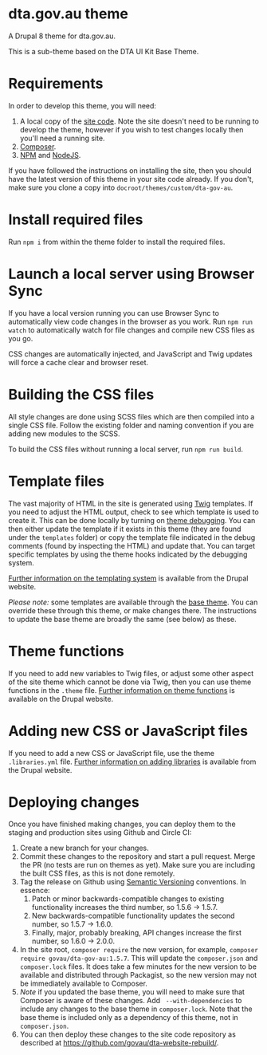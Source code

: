 # dta.gov.au theme

A Drupal 8 theme for dta.gov.au.

This is a sub-theme based on the DTA UI Kit Base Theme.

# Requirements

In order to develop this theme, you will need:

1. A local copy of the [site code](https://github.com/govau/dta-website-rebuild). Note the site doesn't need to be running to develop the theme, however if you wish to test changes locally then you'll need a running site.
2. [Composer](https://getcomposer.org/).
3. [NPM](https://www.npmjs.com/) and [NodeJS](https://nodejs.org/en/).

If you have followed the instructions on installing the site, then you should have the latest version of this theme in your site code already. If you don't, make sure you clone a copy into `docroot/themes/custom/dta-gov-au`.

# Install required files

Run `npm i` from within the theme folder to install the required files.

# Launch a local server using Browser Sync

If you have a local version running you can use Browser Sync to automatically view code changes in the browser as you work. Run `npm run watch` to automatically watch for file changes and compile new CSS files as you go.

CSS changes are automatically injected, and JavaScript and Twig updates will force a cache clear and browser reset.

# Building the CSS files

All style changes are done using SCSS files which are then compiled into a single CSS file. Follow the existing folder and naming convention if you are adding new modules to the SCSS.

To build the CSS files without running a local server, run `npm run build`.

# Template files

The vast majority of HTML in the site is generated using [Twig](https://twig.symfony.com/) templates. If you need to adjust the HTML output, check to see which template is used to create it. This can be done locally by turning on [theme debugging](https://www.chapterthree.com/node/1712). You can then either update the template if it exists in this theme (they are found under the `templates` folder) or copy the template file indicated in the debug comments (found by inspecting the HTML) and update that. You can target specific templates by using the theme hooks indicated by the debugging system.

[Further information on the templating system](https://www.drupal.org/docs/8/theming/twig) is available from the Drupal website.

*Please note:* some templates are available through the [base theme](https://github.com/govau/dta-uikit-base). You can override these through this theme, or make changes there. The instructions to update the base theme are broadly the same (see below) as these.

# Theme functions

If you need to add new variables to Twig files, or adjust some other aspect of the site theme which cannot be done via Twig, then you can use theme functions in the `.theme` file. [Further information on theme functions](https://www.drupal.org/docs/8/theming-drupal-8/modifying-attributes-in-a-theme-file) is available on the Drupal website.

# Adding new CSS or JavaScript files

If you need to add a new CSS or JavaScript file, use the theme `.libraries.yml` file. [Further information on adding libraries](https://www.drupal.org/docs/8/theming/adding-stylesheets-css-and-javascript-js-to-a-drupal-8-theme) is available from the Drupal website.

# Deploying changes

Once you have finished making changes, you can deploy them to the staging and production sites using Github and Circle CI:

1. Create a new branch for your changes.
2. Commit these changes to the repository and start a pull request. Merge the PR (no tests are run on themes as yet). Make sure you are including the built CSS files, as this is not done remotely.
3. Tag the release on Github using [Semantic Versioning](https://semver.org/) conventions. In essence:
    1. Patch or minor backwards-compatible changes to existing functionality increases the third number, so 1.5.6 -> 1.5.7.
    2. New backwards-compatible functionality updates the second number, so 1.5.7 -> 1.6.0.
    3. Finally, major, probably breaking, API changes increase the first number, so 1.6.0 -> 2.0.0.
4. In the site root, `composer require` the new version, for example, `composer require govau/dta-gov-au:1.5.7`. This will update the `composer.json` and `composer.lock` files. It does take a few minutes for the new version to be available and distributed through Packagist, so the new version may not be immediately available to Composer.
5. *Note* if you updated the base theme, you will need to make sure that Composer is aware of these changes. Add ` --with-dependencies` to include any changes to the base theme in `composer.lock`. Note that the base theme is included only as a dependency of this theme, not in `composer.json`.
5. You can then deploy these changes to the site code repository as described at https://github.com/govau/dta-website-rebuild/.
